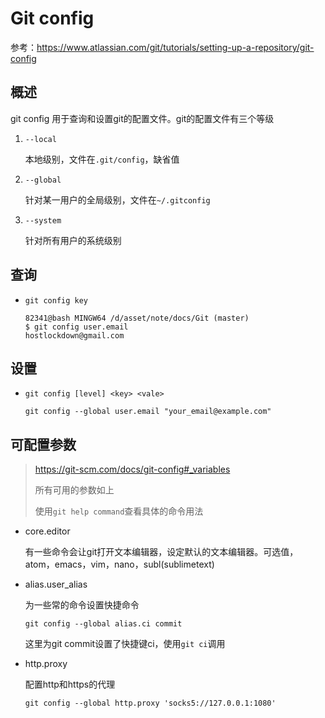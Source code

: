 # Git config

参考：https://www.atlassian.com/git/tutorials/setting-up-a-repository/git-config

## 概述

git config 用于查询和设置git的配置文件。git的配置文件有三个等级

1. `--local`

   本地级别，文件在`.git/config`，缺省值

2. `--global`

   针对某一用户的全局级别，文件在`~/.gitconfig`

3. `--system`

   针对所有用户的系统级别

## 查询

- `git config key`

  ```
  82341@bash MINGW64 /d/asset/note/docs/Git (master)
  $ git config user.email
  hostlockdown@gmail.com
  ```

## 设置

- `git config [level] <key> <vale>`

  ```
  git config --global user.email "your_email@example.com"
  ```

## 可配置参数

> https://git-scm.com/docs/git-config#_variables
>
> 所有可用的参数如上
>
> 使用`git help command`查看具体的命令用法

- core.editor

  有一些命令会让git打开文本编辑器，设定默认的文本编辑器。可选值，atom，emacs，vim，nano，subl(sublimetext)

- alias.user_alias

  为一些常的命令设置快捷命令

  ```
  git config --global alias.ci commit
  ```

  这里为git commit设置了快捷键ci，使用`git ci`调用

- http.proxy

  配置http和https的代理

  ```
  git config --global http.proxy 'socks5://127.0.0.1:1080' 
  ```

  

  



